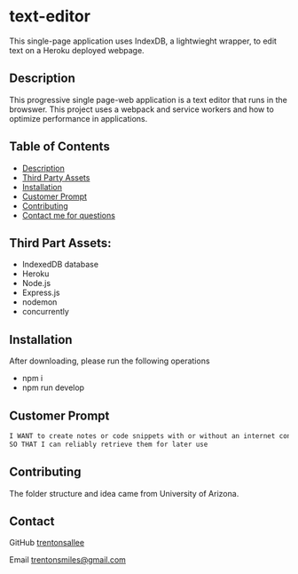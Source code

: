 # text-editor
This single-page application uses IndexDB, a lightwieght wrapper, to edit text on a Heroku deployed webpage.


## Description
This progressive single page-web application is a text editor that runs in the browswer. This project uses a webpack and service workers and how to optimize performance in applications.

## Table of Contents
* [Description](#description)
* [Third Party Assets](#third-party-assets)
* [Installation](#installation)
* [Customer Prompt](#customer)
* [Contributing](#contributing)
* [Contact me for questions](#contact)

## Third Part Assets:
* IndexedDB database
* Heroku
* Node.js
* Express.js
* nodemon
* concurrently

## Installation
After downloading, please run the following operations
* npm i
* npm run develop

## Customer Prompt
```md
I WANT to create notes or code snippets with or without an internet connection
SO THAT I can reliably retrieve them for later use
```
## Contributing
The folder structure and idea came from University of Arizona.

## Contact
GitHub
[trentonsallee](https://github.com/trentonsallee/Social-Media-db)

Email
trentonsmiles@gmail.com